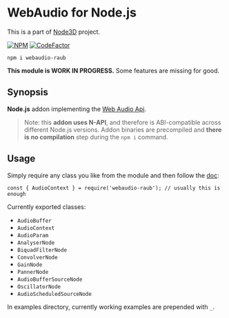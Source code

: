 # WebAudio for Node.js

This is a part of [Node3D](https://github.com/node-3d) project.

[![NPM](https://nodei.co/npm/webaudio-raub.png?compact=true)](https://www.npmjs.com/package/webaudio-raub)
[![CodeFactor](https://www.codefactor.io/repository/github/node-3d/webaudio-raub/badge)](https://www.codefactor.io/repository/github/node-3d/webaudio-raub)

```
npm i webaudio-raub
```

**This module is WORK IN PROGRESS.**
Some features are missing for good.


## Synopsis

**Node.js** addon implementing the
[Web Audio Api](https://developer.mozilla.org/en-US/docs/Web/API/Web_Audio_API).

> Note: this **addon uses N-API**, and therefore is ABI-compatible across different
Node.js versions. Addon binaries are precompiled and **there is no compilation**
step during the `npm i` command.


## Usage

Simply require any class you like from the module and then follow the
[doc](https://developer.mozilla.org/en-US/docs/Web/API/Web_Audio_API):

```
const { AudioContext } = require('webaudio-raub'); // usually this is enough
```

Currently exported classes:
* `AudioBuffer`
* `AudioContext`
* `AudioParam`
* `AnalyserNode`
* `BiquadFilterNode`
* `ConvolverNode`
* `GainNode`
* `PannerNode`
* `AudioBufferSourceNode`
* `OscillatorNode`
* `AudioScheduledSourceNode`

In examples directory, currently working examples are prepended with `_`.
